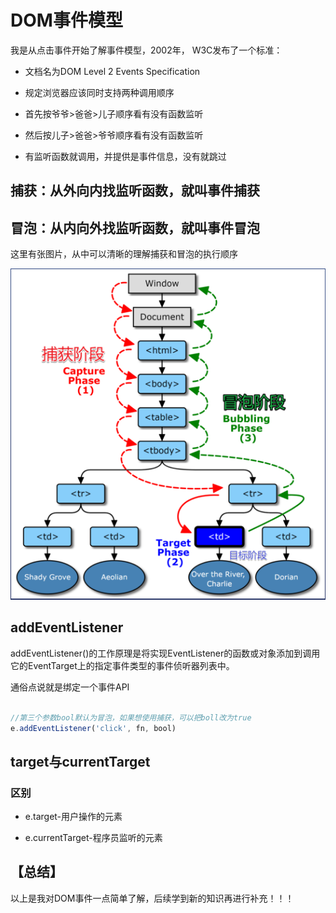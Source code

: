 # DOM事件模型

我是从点击事件开始了解事件模型，2002年， W3C发布了一个标准：

* 文档名为DOM Level 2 Events Specification

* 规定浏览器应该同时支持两种调用顺序

* 首先按爷爷>爸爸>儿子顺序看有没有函数监听

* 然后按儿子>爸爸>爷爷顺序看有没有函数监听

* 有监听函数就调用，并提供是事件信息，没有就跳过

## 捕获：从外向内找监听函数，就叫事件捕获

## 冒泡：从内向外找监听函数，就叫事件冒泡

这里有张图片，从中可以清晰的理解捕获和冒泡的执行顺序

![冒泡与捕获示意图](./2021-08-11_203444.png)

## addEventListener

addEventListener()的工作原理是将实现EventListener的函数或对象添加到调用它的EventTarget上的指定事件类型的事件侦听器列表中。


通俗点说就是绑定一个事件API

```javascript

//第三个参数bool默认为冒泡，如果想使用捕获，可以把boll改为true
e.addEventListener('click', fn, bool)

```

## target与currentTarget

### 区别

* e.target-用户操作的元素

* e.currentTarget-程序员监听的元素

## 【总结】

以上是我对DOM事件一点简单了解，后续学到新的知识再进行补充！！！